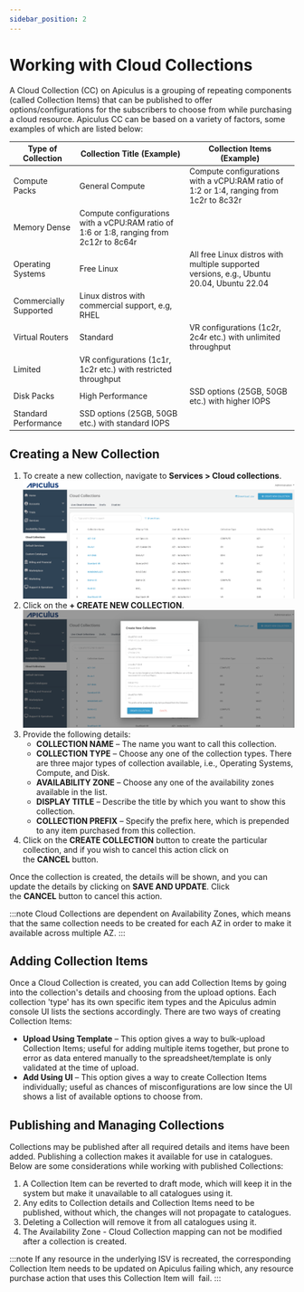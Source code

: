 ```yaml
---
sidebar_position: 2
---
```

# Working with Cloud Collections

A Cloud Collection (CC) on Apiculus is a grouping of repeating components (called Collection Items) that can be published to offer options/configurations for the subscribers to choose from while purchasing a cloud resource. Apiculus CC can be based on a variety of factors, some examples of which are listed below:

|Type of Collection|Collection Title (Example)|Collection Items (Example)|
|---|---|---|
|Compute Packs|General Compute|Compute configurations with a vCPU:RAM ratio of 1:2 or 1:4, ranging from 1c2r to 8c32r|
|Memory Dense|Compute configurations with a vCPU:RAM ratio of 1:6 or 1:8, ranging from 2c12r to 8c64r|
|Operating Systems|Free Linux|All free Linux distros with multiple supported versions, e.g., Ubuntu 20.04, Ubuntu 22.04|
|Commercially Supported|Linux distros with commercial support, e.g, RHEL|
|Virtual Routers|Standard|VR configurations (1c2r, 2c4r etc.) with unlimited throughput|
|Limited|VR configurations (1c1r, 1c2r etc.) with restricted throughput|
|Disk Packs|High Performance|SSD options (25GB, 50GB etc.) with higher IOPS|
|Standard Performance|SSD options (25GB, 50GB etc.) with standard IOPS|

## Creating a New Collection

1. To create a new collection, navigate to **Services > Cloud collections**.![Cloud Connection](img/CC1.png)
2. Click on the **+ CREATE NEW COLLECTION**.![Cloud Connection](img/CC2.png)
3. Provide the following details:
	- **COLLECTION NAME** – The name you want to call this collection.
	- **COLLECTION TYPE** – Choose any one of the collection types. There are three major types of collection available, i.e., Operating Systems, Compute, and Disk.
	- **AVAILABILITY ZONE** – Choose any one of the availability zones available in the list.
	- **DISPLAY TITLE** – Describe the title by which you want to show this collection.
	- **COLLECTION PREFIX** – Specify the prefix here, which is prepended to any item purchased from this collection.
1. Click on the **CREATE COLLECTION** button to create the particular collection, and if you wish to cancel this action click on the **CANCEL** button.

Once the collection is created, the details will be shown, and you can update the details by clicking on **SAVE AND UPDATE**. Click the **CANCEL** button to cancel this action.

:::note
Cloud Collections are dependent on Availability Zones, which means that the same collection needs to be created for each AZ in order to make it available across multiple AZ.
:::

## Adding Collection Items

Once a Cloud Collection is created, you can add Collection Items by going into the collection's details and choosing from the upload options. Each collection 'type' has its own specific item types and the Apiculus admin console UI lists the sections accordingly. There are two ways of creating Collection Items:
- **Upload Using Template** – This option gives a way to bulk-upload Collection Items; useful for adding multiple items together, but prone to error as data entered manually to the spreadsheet/template is only validated at the time of upload.
- **Add Using UI** – This option gives a way to create Collection Items individually; useful as chances of misconfigurations are low since the UI shows a list of available options to choose from.
## Publishing and Managing Collections

Collections may be published after all required details and items have been added. Publishing a collection makes it available for use in catalogues. Below are some considerations while working with published Collections:

1. A Collection Item can be reverted to draft mode, which will keep it in the system but make it unavailable to all catalogues using it.
2. Any edits to Collection details and Collection Items need to be published, without which, the changes will not propagate to catalogues.
3. Deleting a Collection will remove it from all catalogues using it.
4. The Availability Zone - Cloud Collection mapping can not be modified after a collection is created.

:::note
If any resource in the underlying ISV is recreated, the corresponding Collection Item needs to be updated on Apiculus failing which, any resource purchase action that uses this Collection Item will  fail.
:::
